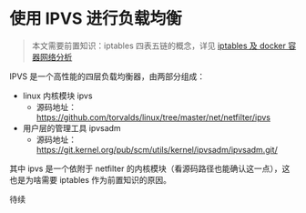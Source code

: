 # 使用 IPVS 进行负载均衡

>本文需要前置知识：iptables 四表五链的概念，详见 [iptables 及 docker 容器网络分析](https://thiscute.world/posts/iptables-and-container-networks/)

IPVS 是一个高性能的四层负载均衡器，由两部分组成：

- linux 内核模块 ipvs
  - 源码地址：https://github.com/torvalds/linux/tree/master/net/netfilter/ipvs
- 用户层的管理工具 ipvsadm
  - 源码地址：https://git.kernel.org/pub/scm/utils/kernel/ipvsadm/ipvsadm.git/

其中 ipvs 是一个依附于 netfilter 的内核模块（看源码路径也能确认这一点），这也是为啥需要 iptables 作为前置知识的原因。


待续
